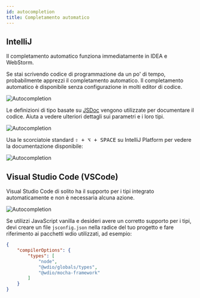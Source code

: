 ```yaml
---
id: autocompletion
title: Completamento automatico
---
```


## IntelliJ

Il completamento automatico funziona immediatamente in IDEA e WebStorm.

Se stai scrivendo codice di programmazione da un po' di tempo, probabilmente apprezzi il completamento automatico. Il completamento automatico è disponibile senza configurazione in molti editor di codice.

![Autocompletion](/img/autocompletion/0.png)

Le definizioni di tipo basate su [JSDoc](http://usejsdoc.org/) vengono utilizzate per documentare il codice. Aiuta a vedere ulteriori dettagli sui parametri e i loro tipi.

![Autocompletion](/img/autocompletion/1.png)

Usa le scorciatoie standard <kbd>⇧ + ⌥ + SPACE</kbd> su IntelliJ Platform per vedere la documentazione disponibile:

![Autocompletion](/img/autocompletion/2.png)

## Visual Studio Code (VSCode)

Visual Studio Code di solito ha il supporto per i tipi integrato automaticamente e non è necessaria alcuna azione.

![Autocompletion](/img/autocompletion/14.png)

Se utilizzi JavaScript vanilla e desideri avere un corretto supporto per i tipi, devi creare un file `jsconfig.json` nella radice del tuo progetto e fare riferimento ai pacchetti wdio utilizzati, ad esempio:

```json title="jsconfig.json"
{
    "compilerOptions": {
        "types": [
            "node",
            "@wdio/globals/types",
            "@wdio/mocha-framework"
        ]
    }
}
```